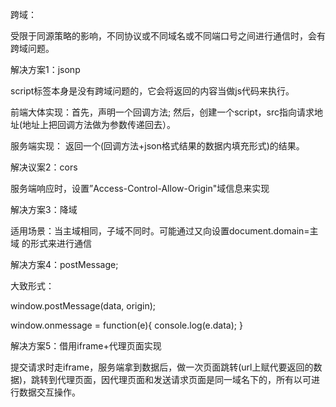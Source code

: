 跨域：

受限于同源策略的影响，不同协议或不同域名或不同端口号之间进行通信时，会有跨域问题。

解决方案1：jsonp

script标签本身是没有跨域问题的，它会将返回的内容当做js代码来执行。

前端大体实现：首先，声明一个回调方法; 然后，创建一个script，src指向请求地址(地址上把回调方法做为参数传递回去）。

服务端实现： 返回一个(回调方法+json格式结果的数据内填充形式)的结果。

解决议案2：cors

服务端响应时，设置”Access-Control-Allow-Origin"域信息来实现

解决方案3：降域

适用场景：当主域相同，子域不同时。可能通过又向设置document.domain=主域 的形式来进行通信

解决方案4：postMessage;

大致形式：

window.postMessage(data, origin);

window.onmessage = function(e){
	console.log(e.data);
}

解决方案5：借用iframe+代理页面实现

提交请求时走iframe，服务端拿到数据后，做一次页面跳转(url上赋代要返回的数据)，跳转到代理页面，因代理页面和发送请求页面是同一域名下的，所有以可进行数据交互操作。





